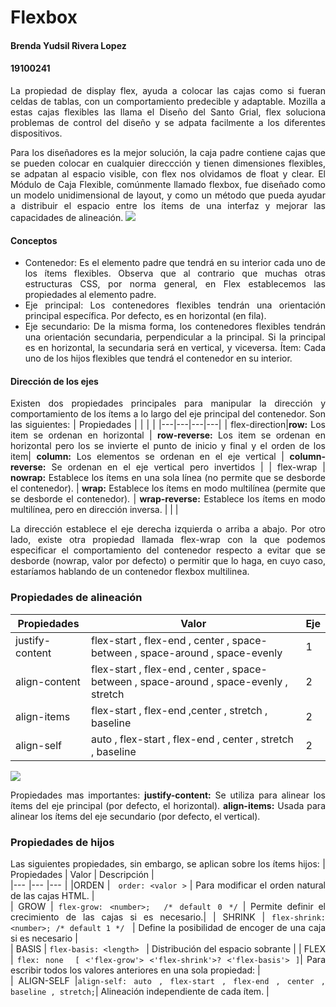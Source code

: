 Flexbox
=============

#### **Brenda Yudsil Rivera Lopez**
#### **19100241**

<div style="text-align: justify">
La propiedad de display flex, ayuda a colocar las cajas como si fueran celdas de tablas, con un comportamiento predecible y adaptable. Mozilla a estas cajas flexibles las llama el Diseño del Santo Grial, flex soluciona problemas de control del diseño y se adpata facilmente a los diferentes dispositivos.

Para los diseñadores es la mejor solución, la caja padre contiene cajas que se pueden colocar en cualquier direccción y tienen dimensiones flexibles, se adpatan al espacio visible, con flex nos olvidamos de float y clear.
El Módulo de Caja Flexible, comúnmente llamado flexbox, fue diseñado como un modelo unidimensional de layout, y como un método que pueda ayudar a distribuir el espacio entre los ítems de una interfaz y mejorar las capacidades de alineación.
![](https://lenguajecss.com/css/maquetacion-y-colocacion/flexbox/flexbox-como-funciona.png)
#### Conceptos ####
+ Contenedor: Es el elemento padre que tendrá en su interior cada uno de los ítems flexibles. Observa que al contrario que muchas otras estructuras CSS, por norma general, en Flex establecemos las propiedades al elemento padre.
+ Eje principal: Los contenedores flexibles tendrán una orientación principal específica. Por defecto, es en horizontal (en fila).
+ Eje secundario: De la misma forma, los contenedores flexibles tendrán una orientación secundaria, perpendicular a la principal. Si la principal es en horizontal, la secundaria será en vertical, y viceversa.
Ítem: Cada uno de los hijos flexibles que tendrá el contenedor en su interior.
#### Dirección de los ejes ##
Existen dos propiedades principales para manipular la dirección y comportamiento de los ítems a lo largo del eje principal del contenedor. Son las siguientes:
|   Propiedades	| |  | |
|---|---|---|---|
| flex-direction|**row:** Los item se ordenan en horizontal   | **row-reverse:** Los item se ordenan en horizontal pero los se invierte el punto de inicio y final y el orden de los item| **column:** Los elementos se ordenan en el eje vertical | **column-reverse:** Se ordenan en el eje vertical pero invertidos  |
| flex-wrap | **nowrap:** Establece los ítems en una sola línea (no permite que se desborde el contenedor).  | **wrap:** Establece los ítems en modo multilínea (permite que se desborde el contenedor).   | **wrap-reverse:** Establece los ítems en modo multilínea, pero en dirección inversa. |   |   |

La dirección establece el eje derecha izquierda o arriba a abajo.
Por otro lado, existe otra propiedad llamada flex-wrap con la que podemos especificar el comportamiento del contenedor respecto a evitar que se desborde (nowrap, valor por defecto) o permitir que lo haga, en cuyo caso, estaríamos hablando de un contenedor flexbox multilinea.



### Propiedades de alineación ###
|   Propiedades	|Valor | Eje |
|---|---|---|
| justify-content 	| flex-start , flex-end , center , space-between , space-around , space-evenly 	| 1 	| 
|  align-content	| flex-start , flex-end , center , space-between , space-around , space-evenly , stretch 	|2 | 
| align-items 	| flex-start , flex-end ,center , stretch , baseline 	| 2 	|  
|  align-self	|  auto , flex-start , flex-end , center , stretch , baseline	| 2 	|  	


![](http://www.mywonderland.es/curso_js/HTML/ejemplos/justificar.jpg)

Propiedades mas importantes:
**justify-content:**  Se utiliza para alinear los ítems del eje principal (por defecto, el horizontal).
**align-items:** Usada para alinear los ítems del eje secundario (por defecto, el vertical).
### Propiedades de hijos ###
Las siguientes propiedades, sin embargo, se aplican sobre los ítems hijos:
|  Propiedades	| Valor |  Descripción	|  
|---	|---	|---	|
|ORDEN  	| ``` order: <valor >```	|  Para modificar el orden natural de las cajas HTML.	|  	
| GROW 	|  	``` flex-grow: <number>;  /* default 0 */ ``` |  Permite definir el crecimiento de las cajas si es necesario.| 
| SHRINK	| ```flex-shrink: <number>; /* default 1 */ ```	|  Define la posibilidad de encoger de una caja si es necesario	|  	
| BASIS	| ``` flex-basis: <length>  ```	| Distribución del espacio sobrante 	|
| FLEX 	| ```flex: none  [ <'flex-grow'> <'flex-shrink'>? <'flex-basis'> ]```| Para escribir todos los valores anteriores en una sola propiedad: 	|  	
|  ALIGN-SELF	|```align-self: auto , flex-start , flex-end , center , baseline , stretch;```| Alineación independiente de cada ítem. 	|


